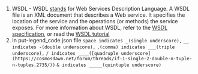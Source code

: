 1. WSDL - WSDL [stands](https://docs.spring.io/spring-ws/sites/1.5/reference/html/why-contract-first.html) for Web Services Description Language. A WSDL file is an XML document that describes a Web service. It specifies the location of the service and the operations (or methods) the service exposes. For more information about WSDL, refer to the [WSDL specification](https://www.w3.org/TR/wsdl), or read the [WSDL tutorial](https://www.w3schools.com/wsdl/)
2. In put-legend_code.json file 
``space indicates _(single underscore),``
``__ indicates -(double underscore),``
``,(comma) indicates ___(triple underscore),``
``/ indicates ____([quadruple underscore](https://cosmosdawn.net/forum/threads/if-1-single-2-double-n-tuple-n-tuples.2735/))``
``& indicates _____(quintuple underscore)``